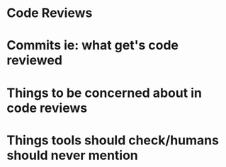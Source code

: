 # Code Reviews

# Commits ie: what get's code reviewed

# Things to be concerned about in code reviews

# Things tools should check/humans should never mention
